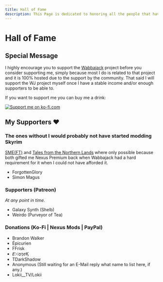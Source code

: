 ```yaml
---
title: Hall of Fame
description: This Page is dedicated to honoring all the people that have supported me and my projects in the past.
---
```

<!-- markdownlint-disable MD025 -->
# Hall of Fame

## Special Message

I highly encourage you to support the [Wabbajack](https://www.wabbajack.org/#/) project before you consider supporting me, simply because most I do is related to that project and it is 100% hosted due to the support by the community. That said I will support the WJ project myself once I have a stable income and/or enough supporters to be able to.

If you want to support me you can buy me a drink:
<!-- markdownlint-disable MD033 -->
<div>
  <a href='https://ko-fi.com/eziothedeadpoet' target='_blank'><img class="ko-fi" src='https://storage.ko-fi.com/cdn/brandasset/kofi_s_tag_white.png?' border='0' alt='Support me on ko-fi.com'/></a>
</div>

## My Supporters ♥

### The ones without I would probably not have started modding Skyrim

[SME(FT)](https://eziothedeadpoet.github.io/SME-FT-/) and [Tales from the Northern Lands](https://eziothedeadpoet.github.io/Tales-from-the-Northern-Lands/) where only possible because both gifted me Nexus Premium back when Wabbajack had a hard requirement for it when I could not have afforded it.

- ForgottenGlory
- Simon Magus

### Supporters (Patreon)

*At any point in time.*

- Galaxy Synth (Shelb)
- Weirdo (Purveyor of Tea)

### Donations (Ko-Fi | Nexus Mods | PayPal)

- Brandon Walker
- Épicurien
- FFrisk
- 𝘌⤬ѻҭ𝘦Ϗ
- TDarkShadow
- Anonymous (Still waiting for an E-Mail reply what name to list here, if any.)
- Lokii__TV/Lokii
